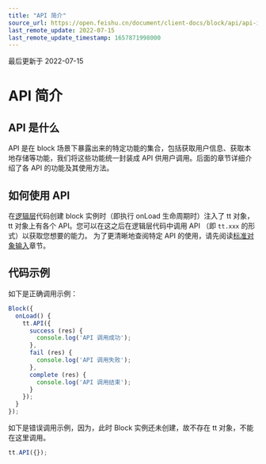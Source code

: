 ```yaml
---
title: "API 简介"
source_url: https://open.feishu.cn/document/client-docs/block/api/api-introduction
last_remote_update: 2022-07-15
last_remote_update_timestamp: 1657871998000
---
```

最后更新于 2022-07-15

# API 简介

## API 是什么

API 是在 block 场景下暴露出来的特定功能的集合，包括获取用户信息、获取本地存储等功能，我们将这些功能统一封装成 API 供用户调用。后面的章节详细介绍了各 API 的功能及其使用方法。

## 如何使用 API

在[逻辑层](https://open.feishu.cn/document/uAjLw4CM/uYjL24iN/block/block-frame/logic-layer/logic-layer)代码创建 block 实例时（即执行 onLoad 生命周期时）注入了 tt 对象，tt 对象上有各个 API。您可以在这之后在逻辑层代码中调用 API （即 `tt.xxx` 的形式）以获取您想要的能力。
为了更清晰地查阅特定 API 的使用，请先阅读[标准对象输入](https://open.feishu.cn/document/uAjLw4CM/uYjL24iN/block/api/standard-object-input)章节。

## 代码示例
如下是正确调用示例：

```js
Block({
  onLoad() {
    tt.API({
      success (res) {
        console.log('API 调用成功');
      },
      fail (res) {
        console.log('API 调用失败');
      },
      complete (res) {
        console.log('API 调用结束');
      }
    });
  }
});
```
如下是错误调用示例，因为，此时 Block 实例还未创建，故不存在 tt 对象，不能在这里调用。
```javascript
tt.API({});
```
